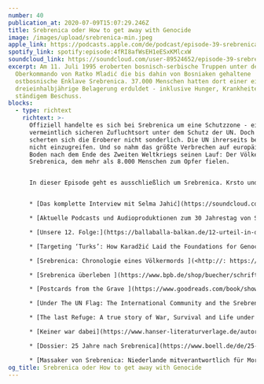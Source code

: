 ```yaml
---
number: 40
publication_at: 2020-07-09T15:07:29.246Z
title: Srebrenica oder How to get away with Genocide
image: /images/upload/srebrenica-min.jpeg
apple_link: https://podcasts.apple.com/de/podcast/episode-39-srebrenica-oder-how-to-get-away-with-genocide/id1170436903?i=1000483916278
spotify_link: spotify:episode:4fRI8afWsEH1eESxKMlcxW
soundcloud_link: https://soundcloud.com/user-89524652/episode-39-srebrenica-oder-how-to-get-away-with-genocide
excerpt: Am 11. Juli 1995 eroberten bosnisch-serbische Truppen unter dem
  Oberkommando von Ratko Mladić die bis dahin von Bosniaken gehaltene
  ostbosnische Enklave Srebrenica. 37.000 Menschen hatten dort einer eine
  dreieinhalbjährige Belagerung erduldet - inklusive Hunger, Krankheiten und
  ständigem Beschuss.
blocks:
  - type: richtext
    richtext: >-
      Offiziell handelte es sich bei Srebrenica um eine Schutzzone - einen
      vermeintlich sicheren Zufluchtsort unter dem Schutz der UN. Doch darum
      scherten sich die Eroberer nicht sonderlich. Die UN ihrerseits beschloss ,
      nicht einzugreifen. Und so nahm das größte Verbrechen auf europäischem
      Boden nach dem Ende des Zweiten Weltkriegs seinen Lauf: Der Völkermord von
      Srebrenica, dem mehr als 8.000 Menschen zum Opfer fielen.


      In dieser Episode geht es ausschließlich um Srebrenica. Krsto und Danijel versuchen einen Überblick über die Geschehnisse vor, während und nach dem Völkermord zu geben. Vor allem aber kommen zwei Überlebende zu Wort: Selma Jahić, die das Grauen von Srebrenica als Kind miterlebte, und Emir Suljagić, der überlebte, weil er als Dolmetscher für die UN arbeitete und der heute das Srebrenica Genocide Memorial Center leitet.


      * [Das komplette Interview mit Selma Jahić](https://soundcloud.com/user-89524652/extra-im-gesprach-mit-der-srebrenica-uberlebenden-selma-jahic) (40 Minuten)

      * [Aktuelle Podcasts und Audioproduktionen zum 30 Jahrestag von Srebrenica](https://taz.de/Podcast-Irma/!6096267/) (Krsto in der taz)

      * [Unsere 12. Folge:](https://ballaballa-balkan.de/12-urteil-in-den-haag-oder-zeig-mir-deine-helden/) Urteil in Den Haag oder zeig mir deine Helden

      * [Targeting ‘Turks’: How Karadžić Laid the Foundations for Genocide](https://balkaninsight.com/2019/04/15/targeting-turks-how-karadzic-laid-the-foundations-for-genocide/) (Emir Suljagić, Balkan Insight)

      * [Srebrenica: Chronologie eines Völkermords ](<http://: https://www.hamburger-edition.de/buecher-e-books/artikel-detail/srebrenica/d/1962/Srebrenica/8/>)(Matthias Fink, Hamburger Edition)

      * [Srebrenica überleben ](https://www.bpb.de/shop/buecher/schriftenreihe/550718/srebrenica-ueberleben/)(Hasan Hasanović, BpB)

      * [Postcards from the Grave ](https://www.goodreads.com/book/show/855555.Postcards_from_the_Grave)(Emir Suljagić, Saqi Books)

      * [Under The UN Flag: The International Community and the Srebrenica Genocide](https://www.goodreads.com/book/show/17277366-under-the-un-flag) (Hasan Nuhanović, DES Sarajevo)

      * [The last Refuge: A true story of War, Survival and Life under Siege in Srebrenica](https://www.faz.net/aktuell/politik/politische-buecher/kriegsverbrechen-das-massaker-von-srebrenic-16527487.html) (Hasan Nuhanović, Peter Owen)

      * [Keiner war dabei](https://www.hanser-literaturverlage.de/autor/slavenka-drakulic/) (Slavenka Drakulić, Hanser)

      * [Dossier: 25 Jahre nach Srebrenica](https://www.boell.de/de/25-jahre-nach-srebrenica?dimension1=startseite) (Heinrich Böll Stiftung)

      * [Massaker von Srebrenica: Niederlande mitverantwortlich für Mord an 350 Muslimen](https://de.euronews.com/2019/07/19/massaker-von-srebrenica-niederlande-mitverantwortlich-fur-mord-an-350-muslimen) (Euronews)
og_title: Srebrenica oder How to get away with Genocide
---
```

